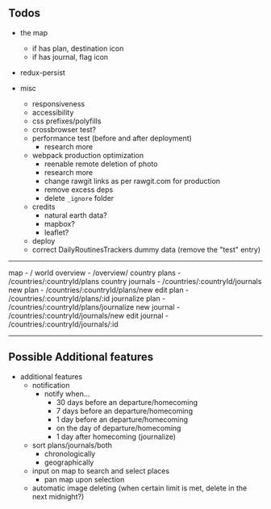 ## Todos

- the map
  - if has plan, destination icon
  - if has journal, flag icon

- redux-persist

- misc
  - responsiveness
  - accessibility
  - css prefixes/polyfills
  - crossbrowser test?
  - performance test (before and after deployment)
    - research more
  - webpack production optimization
    - reenable remote deletion of photo
    - research more
    - change rawgit links as per rawgit.com for production
    - remove excess deps
    - delete `_ignore` folder
  - credits
    - natural earth data?
    - mapbox?
    - leaflet?
  - deploy
  - correct DailyRoutinesTrackers dummy data (remove the "test" entry)

---

map                     - /
world overview          - /overview/
country plans           - /countries/:countryId/plans
country journals        - /countries/:countryId/journals
new plan                - /countries/:countryId/plans/new
edit plan               - /countries/:countryId/plans/:id
journalize plan         - /countries/:countryId/plans/journalize
new journal             - /countries/:countryId/journals/new
edit journal            - /countries/:countryId/journals/:id

---

## Possible Additional features

- additional features
  - notification
    - notify when...
      - 30 days before an departure/homecoming
      - 7 days before an departure/homecoming
      - 1 day before an departure/homecoming
      - on the day of departure/homecoming
      - 1 day after homecoming (journalize)
  - sort plans/journals/both
    - chronologically
    - geographically
  - input on map to search and select places
    - pan map upon selection
  - automatic image deleting (when certain limit is met, delete in the next midnight?)
